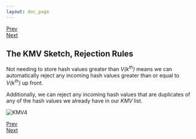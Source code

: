 ```yaml
---
layout: doc_page
---
```

[Prev](KMVbetterEst.html)<br>
[Next](KMVupdateVkth.html)

## The KMV Sketch, Rejection Rules
Not needing to store hash values greater than <i>V(k<sup>th</sup>)</i> means we can automatically reject any incoming hash values greater than or equal to <i>V(k<sup>th</sup>)</i> up front.

Additionally, we can reject any incoming hash values that are duplicates of any of the hash values we already have in our <i>KMV</i> list.

<img class="doc-img-full" src="{{site.docs_img_dir}}KMV4.png" alt="KMV4" />

[Prev](KMVbetterEst.html)<br>
[Next](KMVupdateVkth.html)

